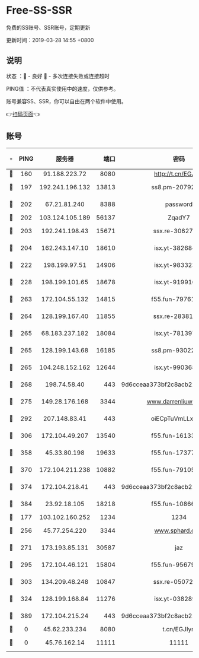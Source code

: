 # Free-SS-SSR

免费的SS账号、SSR账号，定期更新

更新时间：2019-03-28 14:55 +0800

## 说明

状态     ：🙂 - 良好 🙁 - 多次连接失败或连接超时

PING值   ：不代表真实使用中的速度，仅供参考。

账号兼容SS、SSR，你可以自由在两个软件中使用。

👉[扫码页面](https://liesauer.github.io/Free-SS-SSR/)👈

## 账号

|-|PING|服务器|端口|密码|加密方式|区域|
|:----:|:----:|:-----:|-----:|:----:|:----:|:----:|
|🙂|160|91.188.223.72|8080|http://t.cn/EGJIyrl|rc4-md5|RU|
|🙂|197|192.241.196.132|13813|ss8.pm-20792898|aes-256-cfb|US|
|🙂|202|67.21.81.240|8388|password|aes-256-cfb|US|
|🙂|202|103.124.105.189|56137|ZqadY7|chacha20|US|
|🙂|203|192.241.198.43|15671|ssx.re-30627784|aes-256-cfb|US|
|🙂|204|162.243.147.10|18610|isx.yt-38268471|aes-256-cfb|US|
|🙂|222|198.199.97.51|14906|isx.yt-98332300|aes-256-cfb|US|
|🙂|228|198.199.101.65|18678|isx.yt-91991636|aes-256-cfb|US|
|🙂|263|172.104.55.132|14815|f55.fun-79761040|aes-256-cfb|SG|
|🙂|264|128.199.167.40|11855|ssx.re-28381308|aes-256-cfb|SG|
|🙂|265|68.183.237.182|18084|isx.yt-78139747|aes-256-cfb|SG|
|🙂|265|128.199.143.68|16185|ss8.pm-93022254|aes-256-cfb|SG|
|🙂|265|104.248.152.162|12644|isx.yt-99036844|aes-256-cfb|SG|
|🙂|268|198.74.58.40|443|9d6cceaa373bf2c8acb22e60b6a58be6|aes-256-cfb|US|
|🙂|275|149.28.176.168|3344|www.darrenliuwei.com|aes-256-cfb|AU|
|🙂|292|207.148.83.41|443|oiECpTuVmLLxk4Ts|aes-256-cfb|AU|
|🙂|306|172.104.49.207|13540|f55.fun-16133449|aes-256-cfb|SG|
|🙂|358|45.33.80.198|19633|f55.fun-17377809|aes-256-cfb|US|
|🙂|370|172.104.211.238|10882|f55.fun-79105579|aes-256-cfb|US|
|🙂|374|172.104.218.41|443|9d6cceaa373bf2c8acb22e60b6a58be6|aes-256-cfb|US|
|🙂|384|23.92.18.105|18218|f55.fun-10866563|aes-256-cfb|US|
|🙂|177|103.102.160.252|1234|1234|rc4-md5|JP|
|🙂|256|45.77.254.220|3344|www.sphard.com|aes-256-cfb|SG|
|🙂|271|173.193.85.131|30587|jaz|aes-256-cfb|US|
|🙂|295|172.104.46.121|15804|f55.fun-95679008|aes-256-cfb|SG|
|🙂|303|134.209.48.248|10847|ssx.re-05072689|aes-256-cfb|US|
|🙂|324|128.199.168.84|11276|isx.yt-03828931|aes-256-cfb|SG|
|🙂|389|172.104.215.24|443|9d6cceaa373bf2c8acb22e60b6a58be6|aes-256-cfb|US|
|🙁|0|45.62.233.234|8080|t.cn/EGJIyrl|rc4-md5|CA|
|🙁|0|45.76.162.14|11111|11111|aes-256-cfb|SG|
